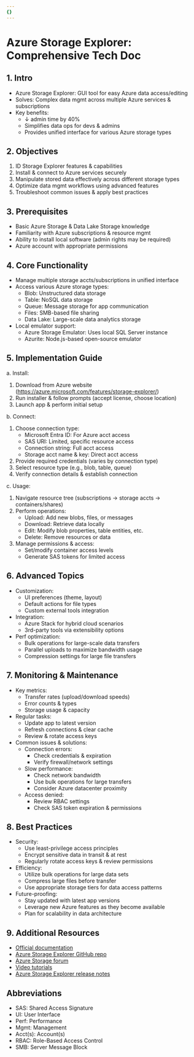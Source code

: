 ```yaml
---
{}
---
```

# Azure Storage Explorer: Comprehensive Tech Doc

## 1. Intro
- Azure Storage Explorer: GUI tool for easy Azure data access/editing
- Solves: Complex data mgmt across multiple Azure services & subscriptions
- Key benefits: 
  * ↓ admin time by 40%
  * Simplifies data ops for devs & admins
  * Provides unified interface for various Azure storage types

## 2. Objectives
1. ID Storage Explorer features & capabilities
2. Install & connect to Azure services securely
3. Manipulate stored data effectively across different storage types
4. Optimize data mgmt workflows using advanced features
5. Troubleshoot common issues & apply best practices

## 3. Prerequisites
- Basic Azure Storage & Data Lake Storage knowledge
- Familiarity with Azure subscriptions & resource mgmt
- Ability to install local software (admin rights may be required)
- Azure account with appropriate permissions

## 4. Core Functionality
- Manage multiple storage accts/subscriptions in unified interface
- Access various Azure storage types:
  * Blob: Unstructured data storage
  * Table: NoSQL data storage
  * Queue: Message storage for app communication
  * Files: SMB-based file sharing
  * Data Lake: Large-scale data analytics storage
- Local emulator support:
  * Azure Storage Emulator: Uses local SQL Server instance
  * Azurite: Node.js-based open-source emulator

## 5. Implementation Guide
a. Install:
1. Download from Azure website (https://azure.microsoft.com/features/storage-explorer/)
2. Run installer & follow prompts (accept license, choose location)
3. Launch app & perform initial setup

b. Connect:
1. Choose connection type:
   - Microsoft Entra ID: For Azure acct access
   - SAS URI: Limited, specific resource access
   - Connection string: Full acct access
   - Storage acct name & key: Direct acct access
2. Provide required credentials (varies by connection type)
3. Select resource type (e.g., blob, table, queue)
4. Verify connection details & establish connection

c. Usage:
1. Navigate resource tree (subscriptions → storage accts → containers/shares)
2. Perform operations:
   - Upload: Add new blobs, files, or messages
   - Download: Retrieve data locally
   - Edit: Modify blob properties, table entities, etc.
   - Delete: Remove resources or data
3. Manage permissions & access:
   - Set/modify container access levels
   - Generate SAS tokens for limited access

## 6. Advanced Topics
- Customization: 
  * UI preferences (theme, layout)
  * Default actions for file types
  * Custom external tools integration
- Integration: 
  * Azure Stack for hybrid cloud scenarios
  * 3rd-party tools via extensibility options
- Perf optimization: 
  * Bulk operations for large-scale data transfers
  * Parallel uploads to maximize bandwidth usage
  * Compression settings for large file transfers

## 7. Monitoring & Maintenance
- Key metrics: 
  * Transfer rates (upload/download speeds)
  * Error counts & types
  * Storage usage & capacity
- Regular tasks: 
  * Update app to latest version
  * Refresh connections & clear cache
  * Review & rotate access keys
- Common issues & solutions:
  * Connection errors: 
    - Check credentials & expiration
    - Verify firewall/network settings
  * Slow performance: 
    - Check network bandwidth
    - Use bulk operations for large transfers
    - Consider Azure datacenter proximity
  * Access denied: 
    - Review RBAC settings
    - Check SAS token expiration & permissions

## 8. Best Practices
- Security: 
  * Use least-privilege access principles
  * Encrypt sensitive data in transit & at rest
  * Regularly rotate access keys & review permissions
- Efficiency: 
  * Utilize bulk operations for large data sets
  * Compress large files before transfer
  * Use appropriate storage tiers for data access patterns
- Future-proofing: 
  * Stay updated with latest app versions
  * Leverage new Azure features as they become available
  * Plan for scalability in data architecture

## 9. Additional Resources
- [Official documentation](https://docs.microsoft.com/azure/storage/storage-explorer/)
- [Azure Storage Explorer GitHub repo](https://github.com/Microsoft/AzureStorageExplorer)
- [Azure Storage forum](https://social.msdn.microsoft.com/Forums/azure/home?forum=windowsazuredata)
- [Video tutorials](https://azure.microsoft.com/resources/videos/index/?services=storage&service=storage)
- [Azure Storage Explorer release notes](https://github.com/microsoft/AzureStorageExplorer/releases)

## Abbreviations
- SAS: Shared Access Signature
- UI: User Interface
- Perf: Performance
- Mgmt: Management
- Acct(s): Account(s)
- RBAC: Role-Based Access Control
- SMB: Server Message Block
